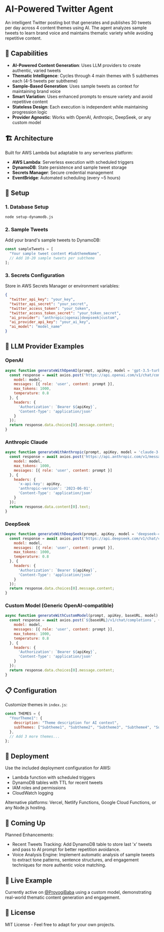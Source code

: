 # AI-Powered Twitter Agent

An intelligent Twitter posting bot that generates and publishes 30 tweets per day across 4 content themes using AI. The agent analyzes sample tweets to learn brand voice and maintains thematic variety while avoiding repetitive content.

## 🚀 Capabilities

- **AI-Powered Content Generation**: Uses LLM providers to create authentic, varied tweets
- **Thematic Intelligence**: Cycles through 4 main themes with 5 subthemes each (4-5 tweets per subtheme)
- **Sample-Based Generation**: Uses sample tweets as context for maintaining brand voice
- **Smart Variation**: Uses enhanced prompts to ensure variety and avoid repetitive content
- **Stateless Design**: Each execution is independent while maintaining progression logic
- **Provider Agnostic**: Works with OpenAI, Anthropic, DeepSeek, or any custom model

## 🏗️ Architecture

Built for AWS Lambda but adaptable to any serverless platform:
- **AWS Lambda**: Serverless execution with scheduled triggers
- **DynamoDB**: State persistence and sample tweet storage
- **Secrets Manager**: Secure credential management
- **EventBridge**: Automated scheduling (every ~5 hours)

## 🔧 Setup

### 1. Database Setup
```bash
node setup-dynamodb.js
```

### 2. Sample Tweets
Add your brand's sample tweets to DynamoDB:
```javascript
const sampleTweets = [
  "Your sample tweet content #SubthemeName",
  // Add 10-20 sample tweets per subtheme
];
```

### 3. Secrets Configuration
Store in AWS Secrets Manager or environment variables:
```json
{
  "twitter_api_key": "your_key",
  "twitter_api_secret": "your_secret", 
  "twitter_access_token": "your_token",
  "twitter_access_token_secret": "your_token_secret",
  "ai_provider": "anthropic|openai|deepseek|custom",
  "ai_provider_api_key": "your_ai_key",
  "ai_model": "model_name"
}
```

## 🤖 LLM Provider Examples

### OpenAI
```javascript
async function generateWithOpenAI(prompt, apiKey, model = 'gpt-3.5-turbo') {
  const response = await axios.post('https://api.openai.com/v1/chat/completions', {
    model: model,
    messages: [{ role: 'user', content: prompt }],
    max_tokens: 1000,
    temperature: 0.8
  }, {
    headers: {
      'Authorization': `Bearer ${apiKey}`,
      'Content-Type': 'application/json'
    }
  });
  return response.data.choices[0].message.content;
}
```

### Anthropic Claude
```javascript
async function generateWithAnthropic(prompt, apiKey, model = 'claude-3-haiku-20240307') {
  const response = await axios.post('https://api.anthropic.com/v1/messages', {
    model: model,
    max_tokens: 1000,
    messages: [{ role: 'user', content: prompt }]
  }, {
    headers: {
      'x-api-key': apiKey,
      'anthropic-version': '2023-06-01',
      'Content-Type': 'application/json'
    }
  });
  return response.data.content[0].text;
}
```

### DeepSeek
```javascript
async function generateWithDeepSeek(prompt, apiKey, model = 'deepseek-chat') {
  const response = await axios.post('https://api.deepseek.com/v1/chat/completions', {
    model: model,
    messages: [{ role: 'user', content: prompt }],
    max_tokens: 1000,
    temperature: 0.8
  }, {
    headers: {
      'Authorization': `Bearer ${apiKey}`,
      'Content-Type': 'application/json'
    }
  });
  return response.data.choices[0].message.content;
}
```

### Custom Model (Generic OpenAI-compatible)
```javascript
async function generateWithCustomModel(prompt, apiKey, baseURL, model) {
  const response = await axios.post(`${baseURL}/v1/chat/completions`, {
    model: model,
    messages: [{ role: 'user', content: prompt }],
    max_tokens: 1000,
    temperature: 0.8
  }, {
    headers: {
      'Authorization': `Bearer ${apiKey}`,
      'Content-Type': 'application/json'
    }
  });
  return response.data.choices[0].message.content;
}
```

## 📋 Configuration

Customize themes in `index.js`:
```javascript
const THEMES = {
  "YourTheme1": {
    description: "Theme description for AI context",
    subThemes: ["Subtheme1", "Subtheme2", "Subtheme3", "Subtheme4", "Subtheme5"]
  },
  // Add 3 more themes...
};
```

## 🚀 Deployment

Use the included deployment configuration for AWS:
- Lambda function with scheduled triggers
- DynamoDB tables with TTL for recent tweets
- IAM roles and permissions
- CloudWatch logging

Alternative platforms: Vercel, Netlify Functions, Google Cloud Functions, or any Node.js hosting.

## 🔄 Coming Up
Planned Enhancements:
- Recent Tweets Tracking: Add DynamoDB table to store last 'x' tweets and pass to AI prompt for better repetition avoidance.
- Voice Analysis Engine: Implement automatic analysis of sample tweets to extract tone patterns, sentence structures, and engagement techniques for more authentic voice matching.

## 🌟 Live Example

Currently active on [@ProyogiBaba](https://x.com/ProyogiBaba) using a custom model, demonstrating real-world thematic content generation and engagement.

## 📝 License

MIT License - Feel free to adapt for your own projects.
